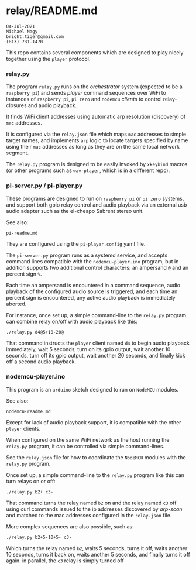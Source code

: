 # relay/README.md

```
04-Jul-2021
Michael Nagy
bright.tiger@gmail.com
(813) 731-1470
```

This repo contains several components which are designed to play nicely together using the `player` protocol.

### relay.py

The program `relay.py` runs on the _orchestrator_ system (expected to be a `raspberry pi`) and sends _player_ command sequences over WiFi to instances of `raspberry pi`, `pi zero` and `nodemcu` _clients_ to control relay-closures and audio playback.

It finds WiFi client addresses using automatic arp resolution (discovery) of `mac` addresses.

It is configured via the `relay.json` file which maps `mac` addresses to simple target names, and implements `arp` logic to locate targets specified by name using their `mac` addresses as long as they are on the same local network segment.

The `relay.py` program is designed to be easily invoked by `xkeybind` macros (or other programs such as `wav-player`, which is in a different repo).

### pi-server.py / pi-player.py

These programs are designed to run on `raspberry pi` or `pi zero` systems, and support both gpio relay control and audio playback via an external usb audio adapter such as the el-cheapo Sabrent stereo unit.

See also:

	pi-readme.md
They are configured using the `pi-player.config` yaml file.

The `pi-server.py` program runs as a systemd service, and accepts command lines compatible with the `nodemcu-player.ino` program, but in addition supports two additional control characters: an ampersand `@` and an percent sign `%`.

Each time an ampersand is encountered in a command sequence, audio playback of the configured audio source is triggered, and each time an percent sign is encountered, any active audio playback is immediately aborted.

For instance, once set up, a simple command-line to the `relay.py` program can combine relay on/off with audio playback like this:

	./relay.py d4@5+10-20@
That command instructs the `player` client named `d4` to begin audio playback immediately, wait 5 seconds, turn on its gpio output, wait another 10 seconds, turn off its gpio output, wait another 20 seconds, and finally kick off a second audio playback.

### nodemcu-player.ino

This program is an `arduino` sketch designed to run on `NodeMCU` modules.

See also:

	nodemcu-readme.md
Except for lack of audio playback support, it is compatible with the other `player` clients.

When configured on the same WiFi network as the host running the `relay.py` program, it can be controlled via simple command-lines.

See the `relay.json` file for how to coordinate the `NodeMCU` modules with the `relay.py` program.

Once set up, a simple command-line to the `relay.py` program like this can turn relays on or off:

	./relay.py b2+ c3-
That command turns the relay named `b2` on and the relay named `c3` off using curl commands issued to the ip addresses discovered by _arp-scan_ and matched to the mac addresses configured in the `relay.json` file.

More complex sequences are also possible, such as:

	./relay.py b2+5-10+5- c3-
Which turns the relay named `b2`, waits 5 seconds, turns it off, waits another 10 seconds, turns it back on, waits another 5 seconds, and finally turns it off again.  in parallel, the `c3` relay is simply turned off

#
